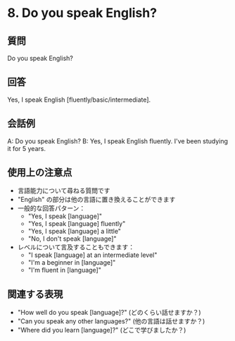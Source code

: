 # 8. Do you speak English?

## 質問
Do you speak English?

## 回答
Yes, I speak English [fluently/basic/intermediate].

## 会話例
A: Do you speak English?
B: Yes, I speak English fluently. I've been studying it for 5 years.

## 使用上の注意点
- 言語能力について尋ねる質問です
- "English" の部分は他の言語に置き換えることができます
- 一般的な回答パターン：
  - "Yes, I speak [language]"
  - "Yes, I speak [language] fluently"
  - "Yes, I speak [language] a little"
  - "No, I don't speak [language]"
- レベルについて言及することもできます：
  - "I speak [language] at an intermediate level"
  - "I'm a beginner in [language]"
  - "I'm fluent in [language]"

## 関連する表現
- "How well do you speak [language]?" (どのくらい話せますか？)
- "Can you speak any other languages?" (他の言語は話せますか？)
- "Where did you learn [language]?" (どこで学びましたか？) 
